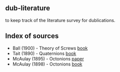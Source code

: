 ## dub-literature

to keep track of the literature survey for dublications.

## Index of sources

* Ball (1900) - Theory of Screws [book](/oversized/cu31924059413389/Screws.pdf)
* Tait (1890) - Quaternions [book](/oversized/cu31924001571094/Quaternions.pdf)
* McAulay (1895) - Octonions [paper](/oversized/philtrans00295009/00295009.pdf)
* McAulay (1898) - Octonions [book](/oversized/cu31924050927163/Octonions.pdf)

